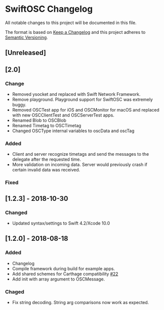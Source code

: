 #  SwiftOSC Changelog

All notable changes to this project will be documented in this file.

The format is based on [Keep a Changelog](http://keepachangelog.com/en/1.0.0/)
and this project adheres to [Semantic Versioning](http://semver.org/spec/v2.0.0.html).

## [Unreleased]

## [2.0]
### Change
- Removed ysocket and replaced with Swift Network Framework.
- Remove playground. Playground support for SwiftOSC was extremely buggy.
- Removed OSCTest app for iOS and OSCMonitor for macOS and replaced with new OSCClientTest and OSCServerTest apps. 
- Renamed Blob to OSCBlob
- Renamed Timetag to OSCTimetag
- Changed OSCType internal variables to oscData and oscTag

### Added
- Client and server recognize timetags and send the messages to the delegate after the requested time.
- More validation on incoming data. Server would previously crash if certain invalid data was received.

### Fixed

## [1.2.3] - 2018-10-30
### Changed
- Updated syntax/settings to Swift 4.2/Xcode 10.0

## [1.2.0] - 2018-08-18
### Added
- Changelog
- Compile framework during build for example apps.
- Add shared schemes for Carthage compatibility [#22](https://github.com/devinroth/SwiftOSC/pull/22)
- Add init with array argument to OSCMessage.

### Chaged
- Fix string decoding. String arg comparisons now work as expected.
 
